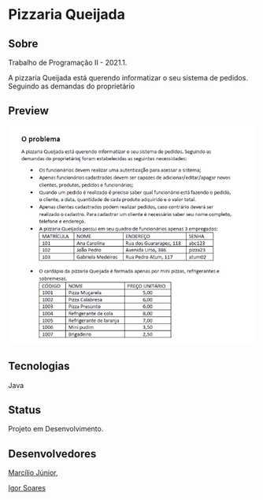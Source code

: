 # Pizzaria Queijada

## Sobre

Trabalho de Programação II - 2021.1.

A pizzaria Queijada está querendo informatizar o seu sistema de pedidos. Seguindo as demandas do proprietário

## Preview

<img src="images/R01.png" width="600">

## Tecnologias

Java

## Status

Projeto em Desenvolvimento.

## Desenvolvedores

[Marcílio Júnior](https://github.com/MJr0019), 

[Igor Soares](https://github.com/isobrrj)
